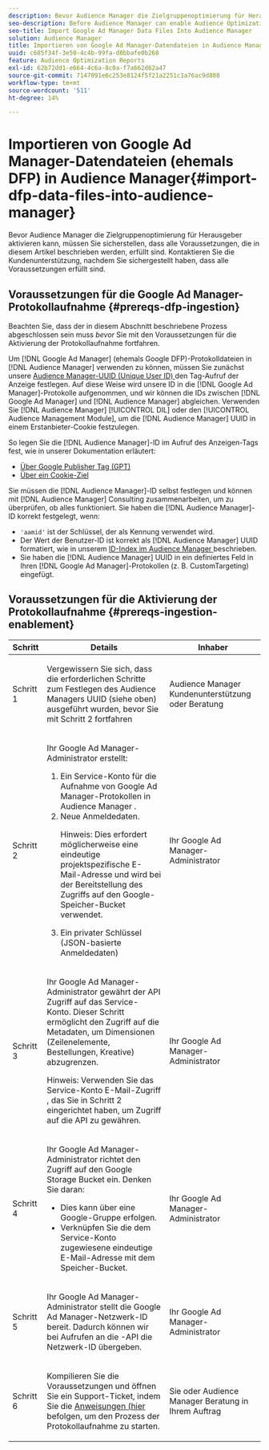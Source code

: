```yaml
---
description: Bevor Audience Manager die Zielgruppenoptimierung für Herausgeber aktivieren kann, müssen Sie sicherstellen, dass alle Voraussetzungen, die in diesem Artikel beschrieben werden, erfüllt sind. Kontaktieren Sie die Kundenunterstützung, nachdem Sie sichergestellt haben, dass alle Voraussetzungen erfüllt sind.
seo-description: Before Audience Manager can enable Audience Optimization for Publishers, you must ensure that all prerequisites outlined in this article are met. Contact Customer Care after checking off all prerequisites.
seo-title: Import Google Ad Manager Data Files Into Audience Manager
solution: Audience Manager
title: Importieren von Google Ad Manager-Datendateien in Audience Manager
uuid: c685f34f-3e50-4c4b-99fa-d8bbafe0b268
feature: Audience Optimization Reports
exl-id: 62b72dd1-e664-4c6a-8c0a-f7a662d62a47
source-git-commit: 7147091e6c253e8124f5f21a2251c1a76ac9d808
workflow-type: tm+mt
source-wordcount: '511'
ht-degree: 14%

---
```


# Importieren von Google Ad Manager-Datendateien (ehemals DFP) in Audience Manager{#import-dfp-data-files-into-audience-manager}

Bevor Audience Manager die Zielgruppenoptimierung für Herausgeber aktivieren kann, müssen Sie sicherstellen, dass alle Voraussetzungen, die in diesem Artikel beschrieben werden, erfüllt sind. Kontaktieren Sie die Kundenunterstützung, nachdem Sie sichergestellt haben, dass alle Voraussetzungen erfüllt sind.

## Voraussetzungen für die Google Ad Manager-Protokollaufnahme {#prereqs-dfp-ingestion}

Beachten Sie, dass der in diesem Abschnitt beschriebene Prozess abgeschlossen sein muss *bevor* Sie mit den Voraussetzungen für die Aktivierung der Protokollaufnahme fortfahren.

Um [!DNL Google Ad Manager] (ehemals Google DFP)-Protokolldateien in [!DNL Audience Manager] verwenden zu können, müssen Sie zunächst unsere [Audience Manager-UUID (Unique User ID) ](../../../reference/ids-in-aam.md) den Tag-Aufruf der Anzeige festlegen. Auf diese Weise wird unsere ID in die [!DNL Google Ad Manager]-Protokolle aufgenommen, und wir können die IDs zwischen [!DNL Google Ad Manager] und [!DNL Audience Manager] abgleichen. Verwenden Sie [!DNL Audience Manager] [!UICONTROL DIL] oder den [!UICONTROL Audience Management Module], um die [!DNL Audience Manager] UUID in einem Erstanbieter-Cookie festzulegen.

So legen Sie die [!DNL Audience Manager]-ID im Aufruf des Anzeigen-Tags fest, wie in unserer Dokumentation erläutert:

* [Über Google Publisher Tag (GPT)](../../../integration/gpt-aam-destination/gpt-aam-modify-api.md)
* [Über ein Cookie-Ziel](../../../integration/gpt-aam-destination/gpt-aam-create-destination.md)

Sie müssen die [!DNL Audience Manager]-ID selbst festlegen und können mit [!DNL Audience Manager] Consulting zusammenarbeiten, um zu überprüfen, ob alles funktioniert. Sie haben die [!DNL Audience Manager]-ID korrekt festgelegt, wenn:

* `'aamid'` ist der Schlüssel, der als Kennung verwendet wird.
* Der Wert der Benutzer-ID ist korrekt als [!DNL Audience Manager] UUID formatiert, wie in unserem [ID-Index im Audience Manager ](../../../reference/ids-in-aam.md) beschrieben.
* Sie haben die [!DNL Audience Manager] UUID in ein definiertes Feld in Ihren [!DNL Google Ad Manager]-Protokollen (z. B. CustomTargeting) eingefügt.

## Voraussetzungen für die Aktivierung der Protokollaufnahme {#prereqs-ingestion-enablement}

<table id="table_C980A9F9B0FB4157B4908A64768B1571"> 
 <thead> 
  <tr> 
   <th colname="col1" class="entry"> Schritt </th> 
   <th colname="col2" class="entry"> Details </th> 
   <th colname="col3" class="entry"> Inhaber </th> 
  </tr> 
 </thead>
 <tbody> 
  <tr> 
   <td colname="col1"> <p>Schritt 1 </p> </td> 
   <td colname="col2"> <p>Vergewissern Sie sich, dass die erforderlichen Schritte zum Festlegen des <span class="keyword"> Audience Managers </span> UUID (siehe oben) ausgeführt wurden, bevor Sie mit Schritt 2 fortfahren </p> </td> 
   <td colname="col3"> <p><span class="keyword"> Audience Manager </span> Kundenunterstützung oder Beratung </p> </td> 
  </tr> 
  <tr> 
   <td colname="col1"> <p>Schritt 2 </p> </td> 
   <td colname="col2"> <p>Ihr Google Ad Manager-Administrator erstellt: </p> <p> 
     <ol id="ol_FCFA9B11CFF948A488DF9CB298FC04C4"> 
      <li id="li_BC946EDCC3324578AEB64EDDA55B5ACA">Ein Service-Konto für die Aufnahme von Google Ad Manager-Protokollen in <span class="keyword"> Audience Manager </span>. </li> 
      <li id="li_6B2FC7D73A3246419E55C004E17ACA25">Neue Anmeldedaten. <p>Hinweis: Dies erfordert möglicherweise eine eindeutige projektspezifische E-Mail-Adresse und wird bei der Bereitstellung des Zugriffs auf den Google-Speicher-Bucket verwendet. </p> </li> 
      <li id="li_95444B9FD1B34659A9634814B262A681">Ein privater Schlüssel (JSON-basierte Anmeldedaten) </li> 
     </ol> </p> </td> 
   <td colname="col3"> <p>Ihr Google Ad Manager-Administrator </p> </td> 
  </tr> 
  <tr> 
   <td colname="col1"> <p>Schritt 3 </p> </td> 
   <td colname="col2"> <p>Ihr Google Ad Manager-Administrator gewährt der API Zugriff auf das Service-Konto. Dieser Schritt ermöglicht den Zugriff auf die Metadaten, um Dimensionen (Zeilenelemente, Bestellungen, Kreative) abzugrenzen. <p>Hinweis: Verwenden Sie das Service-Konto E-Mail-Zugriff , das Sie in Schritt 2 eingerichtet haben, um Zugriff auf die API zu gewähren. </p> </p> </td> 
   <td colname="col3"> <p>Ihr Google Ad Manager-Administrator </p> </td> 
  </tr> 
  <tr> 
   <td colname="col1"> <p>Schritt 4 </p> </td> 
   <td colname="col2"> <p>Ihr Google Ad Manager-Administrator richtet den Zugriff auf den Google Storage Bucket ein. Denken Sie daran: </p> <p> 
     <ul id="ul_3E8DCC73454243D998BD9024D0966A4E"> 
      <li id="li_3691DBD28006412288458175F75873C6">Dies kann über eine Google-Gruppe erfolgen. </li> 
      <li id="li_4774806B263245CEAAAB89BD2AA7F23F">Verknüpfen Sie die dem Service-Konto zugewiesene eindeutige E-Mail-Adresse mit dem Speicher-Bucket. </li> 
     </ul> </p> </td> 
   <td colname="col3"> <p>Ihr Google Ad Manager-Administrator </p> </td> 
  </tr> 
  <tr> 
   <td colname="col1"> <p>Schritt 5 </p> </td> 
   <td colname="col2"> <p>Ihr Google Ad Manager-Administrator stellt die Google Ad Manager-Netzwerk-ID bereit. Dadurch können wir bei Aufrufen an die -API die Netzwerk-ID übergeben. </p> </td> 
   <td colname="col3"> <p>Ihr Google Ad Manager-Administrator </p> </td> 
  </tr> 
  <tr> 
   <td colname="col1"> <p>Schritt 6 </p> </td> 
   <td colname="col2"> <p>Kompilieren Sie die Voraussetzungen und öffnen Sie ein Support-Ticket, indem Sie die <a href="https://experienceleague.adobe.com/docs/customer-one/using/home.html"> Anweisungen (hier</a> befolgen, um den Prozess der Protokollaufnahme zu starten. </p> </td> 
   <td colname="col3"> <p>Sie oder <span class="keyword"> Audience Manager </span> Beratung in Ihrem Auftrag </p> </td> 
  </tr> 
 </tbody> 
</table>
